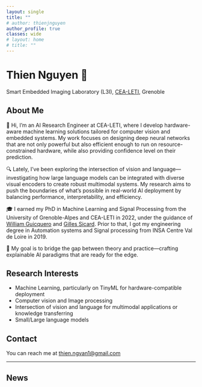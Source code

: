 ```yaml
---
layout: single
title: ""
# author: thienjnguyen
author_profile: true
classes: wide
# layout: home
# title: ""
---
```


# Thien Nguyen 👋



Smart Embedded Imaging Laboratory (L3I), [CEA-LETI](https://www.leti-cea.fr/cea-tech/leti/Pages/Accueil.aspx), Grenoble

## About Me

👋 Hi, I’m an AI Research Engineer at CEA-LETI, where I develop hardware-aware machine learning solutions tailored for computer vision and embedded systems. My work focuses on designing deep neural networks that are not only powerful but also efficient enough to run on resource-constrained hardware, while also providing confidence level on their prediction.

🔍 Lately, I’ve been exploring the intersection of vision and language—investigating how large language models can be integrated with diverse visual encoders to create robust multimodal systems. My research aims to push the boundaries of what’s possible in real-world AI deployment by balancing performance, interpretability, and efficiency. 

🎓 I earned my PhD in Machine Learning and Signal Processing from the University of Grenoble-Alpes and CEA-LETI in 2022, under the guidance of [William Guicquero](https://scholar.google.com/citations?hl=en&user=kkvArFAAAAAJ&view_op=list_works&sortby=pubdate) and [Gilles Sicard](https://www.researchgate.net/profile/Gilles-Sicard-2). Prior to that, I got my engineering degree in Automation systems and Signal processing from INSA Centre Val de Loire in 2019. 

🚀 My goal is to bridge the gap between theory and practice—crafting explainable AI paradigms that are ready for the edge.


## Research Interests

- Machine Learning, particularly on TinyML for hardware-compatible deployment
- Computer vision and Image processing  
- Intersection of vision and language for multimodal applications or knowledge transferring 
- Small/Large language models  


## Contact

You can reach me at [thien.ngvan1@gmail.com](mailto:thien.ngvan1@gmail.com) 

---

## News